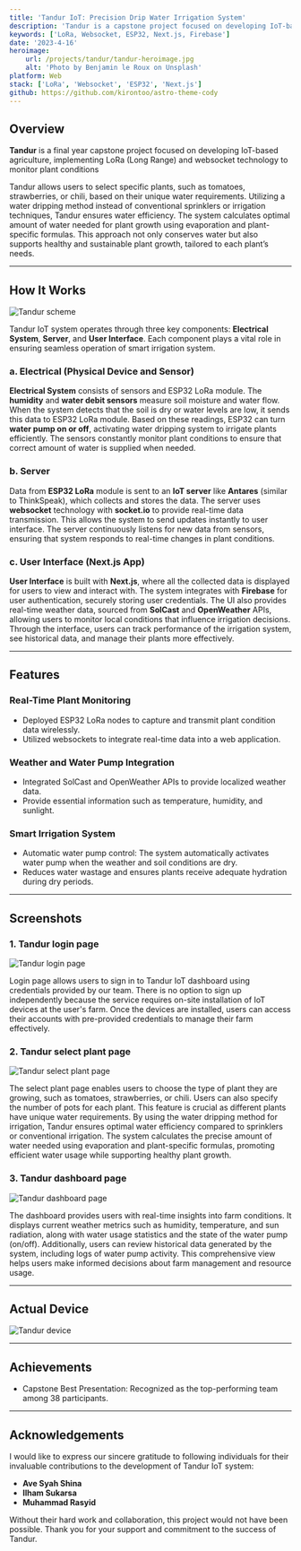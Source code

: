 ```yaml
---
title: 'Tandur IoT: Precision Drip Water Irrigation System'
description: 'Tandur is a capstone project focused on developing IoT-based agriculture, implementing LoRa (Long Range) and websocket technology to monitor plant conditions.'
keywords: ['LoRa, Websocket, ESP32, Next.js, Firebase']
date: '2023-4-16'
heroimage:
    url: /projects/tandur/tandur-heroimage.jpg
    alt: 'Photo by Benjamin le Roux on Unsplash'
platform: Web
stack: ['LoRa', 'Websocket', 'ESP32', 'Next.js']
github: https://github.com/kirontoo/astro-theme-cody
---
```


## Overview

**Tandur** is a final year capstone project focused on developing IoT-based agriculture, implementing LoRa (Long Range) and websocket technology to monitor plant conditions

Tandur allows users to select specific plants, such as tomatoes, strawberries, or chili, based on their unique water requirements. Utilizing a water dripping method instead of conventional sprinklers or irrigation techniques, Tandur ensures water efficiency. The system calculates optimal amount of water needed for plant growth using evaporation and plant-specific formulas. This approach not only conserves water but also supports healthy and sustainable plant growth, tailored to each plant’s needs.

---

## How It Works

![Tandur scheme](/projects/tandur/how-it-works.jpg)

Tandur IoT system operates through three key components: **Electrical System**, **Server**, and **User Interface**. Each component plays a vital role in ensuring seamless operation of smart irrigation system.

### a. Electrical (Physical Device and Sensor)
**Electrical System** consists of sensors and ESP32 LoRa module. The **humidity** and **water debit sensors** measure soil moisture and water flow. When the system detects that the soil is dry or water levels are low, it sends this data to ESP32 LoRa module. Based on these readings, ESP32 can turn **water pump on or off**, activating water dripping system to irrigate plants efficiently. The sensors constantly monitor plant conditions to ensure that correct amount of water is supplied when needed.

### b. Server
Data from **ESP32 LoRa** module is sent to an **IoT server** like **Antares** (similar to ThinkSpeak), which collects and stores the data. The server uses **websocket** technology with **socket.io** to provide real-time data transmission. This allows the system to send updates instantly to user interface. The server continuously listens for new data from sensors, ensuring that system responds to real-time changes in plant conditions.

### c. User Interface (Next.js App)
**User Interface** is built with **Next.js**, where all the collected data is displayed for users to view and interact with. The system integrates with **Firebase** for user authentication, securely storing user credentials. The UI also provides real-time weather data, sourced from **SolCast** and **OpenWeather** APIs, allowing users to monitor local conditions that influence irrigation decisions. Through the interface, users can track performance of the irrigation system, see historical data, and manage their plants more effectively.

---


## Features

### Real-Time Plant Monitoring
- Deployed ESP32 LoRa nodes to capture and transmit plant condition data wirelessly.
- Utilized websockets to integrate real-time data into a web application.

### Weather and Water Pump Integration
- Integrated SolCast and OpenWeather APIs to provide localized weather data.
- Provide essential information such as temperature, humidity, and sunlight.

### Smart Irrigation System
- Automatic water pump control: The system automatically activates water pump when the weather and soil conditions are dry.
- Reduces water wastage and ensures plants receive adequate hydration during dry periods.

---

## Screenshots

### 1. Tandur login page
![Tandur login page](/projects/tandur/login-page.png)

Login page allows users to sign in to Tandur IoT dashboard using credentials provided by our team. There is no option to sign up independently because the service requires on-site installation of IoT devices at the user's farm. Once the devices are installed, users can access their accounts with pre-provided credentials to manage their farm effectively.


### 2. Tandur select plant page
![Tandur select plant page](/projects/tandur/plantinformation-page.png)

The select plant page enables users to choose the type of plant they are growing, such as tomatoes, strawberries, or chili. Users can also specify the number of pots for each plant. This feature is crucial as different plants have unique water requirements. By using the water dripping method for irrigation, Tandur ensures optimal water efficiency compared to sprinklers or conventional irrigation. The system calculates the precise amount of water needed using evaporation and plant-specific formulas, promoting efficient water usage while supporting healthy plant growth.

### 3. Tandur dashboard page
![Tandur dashboard page](/projects/tandur/dashboard-page.png)

The dashboard provides users with real-time insights into farm conditions. It displays current weather metrics such as humidity, temperature, and sun radiation, along with water usage statistics and the state of the water pump (on/off). Additionally, users can review historical data generated by the system, including logs of water pump activity. This comprehensive view helps users make informed decisions about farm management and resource usage.

---

## Actual Device

![Tandur device](/projects/tandur/actual-device.jpg)

---

## Achievements
- Capstone Best Presentation: Recognized as the top-performing team among 38 participants.

---

## Acknowledgements

I would like to express our sincere gratitude to following individuals for their invaluable contributions to the development of Tandur IoT system:

- **Ave Syah Shina**
- **Ilham Sukarsa**
- **Muhammad Rasyid**

Without their hard work and collaboration, this project would not have been possible. Thank you for your support and commitment to the success of Tandur.





